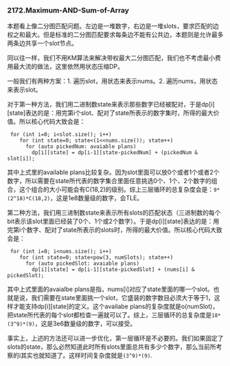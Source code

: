 ### 2172.Maximum-AND-Sum-of-Array

本题看上像二分图匹配问题。左边是一堆数字，右边是一堆slots，要求匹配的边权之和最大。但是标准的二分图匹配要求每条边不能有公共边，本题则是允许最多两条边共享一个slot节点。

同以往一样，我们不用KM算法来解决带权最大二分图匹配，我们也不考虑最小费用最大流的做法，这里依然用状态压缩DP。

一般我们有两种方案：1. 遍历slot，用状态来表示nums。2. 遍历nums，用状态来表示slot。

对于第一种方法，我们用二进制数state来表示那些数字已经被配对，于是dp[i][state]表达的是：用完第i个slot、配对了state所表示的数字集时，所得的最大价值。所以核心代码大致会是：
```
 for (int i=0; i<slot.size(); i++)
    for (int state=0; state<(1<<nums.size()); state++)
      for (auto pickedNum: avaiable plans)
        dp[i][state] = dp[i-1][state-pickedNum] + (pickedNum & slot[i]);
```
其中上式里的available plans比较复杂。因为slot里面可以放0个或者1个或者2个数字，所以需要在state所代表的数字集合里面任意挑选0个、1个、2个数字的组合，这个组合的大小可能会有C(18,2)的级别。综上三层循环的总复杂度会是：```9*(2^18)*C(18,2)```，这是1e8数量级的数字，会TLE。

第二种方法，我们用三进制数state来表示所有slots的匹配状态（三进制数的每个bit表示该slot里面已经装了0个、1个或2个数字）。于是dp[i][state]表达的是：用完第i个数字、配对了state所表示的slots时，所得的最大价值。所以核心代码大致会是：
```
 for (int i=0; i<nums.size(); i++)
    for (int state=0; state<pow(3, numSlots); state++)
      for (auto pickedSlot: avaiable plans)
        dp[i][state] = dp[i-1][state-pickedSlot] + (nums[i] & pickedSlot);
```
其中上式里面的avaialbe plans是指，nums[i]对应了state里面的哪一个slot。也就是说，我们需要在state里面挑一个slot，它盛装的数字数目必须大于等于1，这样才能支持dp[i][state]的定义。这个availabe plans的复杂度就是o(numSlot)，把state所代表的每个slot都检查一遍就可以了。综上，三层循环的总复杂度是```18*(3^9)*(9)```，这是3e6数量级的数字，可以接受。

事实上，上述的方法还可以进一步优化，第一层循环是不必要的。我们如果固定了slots的state，那么必然知道此时所有slots里面总共有多少个数字，那么当前所考察的i其实也就知道了。这样时间复杂度就是```(3^9)*(9)```.
